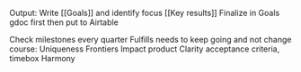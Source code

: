 Output: Write [[Goals]] and identify focus [[Key results]]
Finalize in Goals gdoc first then put to Airtable

Check milestones every quarter
Fulfills needs to keep going and not change course:
Uniqueness Frontiers
Impact product
Clarity acceptance criteria, timebox
Harmony
